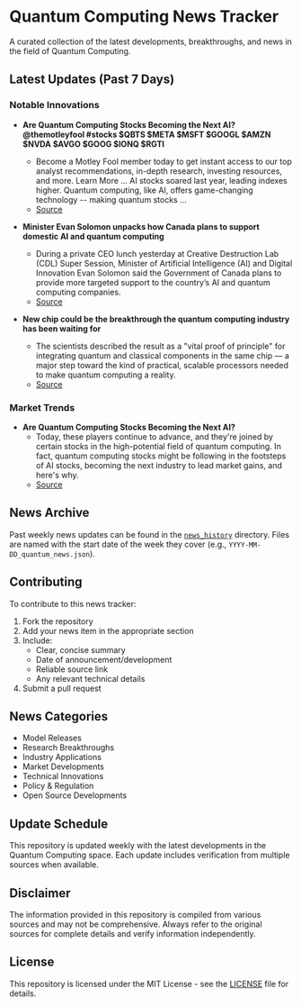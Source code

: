 # Quantum Computing News Tracker

A curated collection of the latest developments, breakthroughs, and news in the field of Quantum Computing.

## Latest Updates (Past 7 Days)


### Notable Innovations

- **Are Quantum Computing Stocks Becoming the Next AI? @themotleyfool #stocks $QBTS $META $MSFT $GOOGL $AMZN $NVDA $AVGO $GOOG $IONQ $RGTI**
  - Become a Motley Fool member today to get instant access to our top analyst recommendations, in-depth research, investing resources, and more. Learn More ... AI stocks soared last year, leading indexes higher. Quantum computing, like AI, offers game-changing technology -- making quantum stocks ...
  - [Source](https://www.fool.com/investing/2025/06/27/are-quantum-computing-stocks-becoming-the-next-ai/)

- **Minister Evan Solomon unpacks how Canada plans to support domestic AI and quantum computing**
  - During a private CEO lunch yesterday at Creative Destruction Lab (CDL) Super Session, Minister of Artificial Intelligence (AI) and Digital Innovation Evan Solomon said the Government of Canada plans to provide more targeted support to the country’s AI and quantum computing companies.
  - [Source](https://betakit.com/light-tight-and-right-regulation-minister-evan-solomon-unpacks-how-canada-plans-to-support-domestic-ai-and-quantum-computing/)

- **New chip could be the breakthrough the quantum computing industry has been waiting for**
  - The scientists described the result as a "vital proof of principle" for integrating quantum and classical components in the same chip — a major step toward the kind of practical, scalable processors needed to make quantum computing a reality.
  - [Source](https://tech.yahoo.com/science/articles/chip-could-breakthrough-quantum-computing-150000741.html)

### Market Trends

- **Are Quantum Computing Stocks Becoming the Next AI?**
  - Today, these players continue to advance, and they're joined by certain stocks in the high-potential field of quantum computing. In fact, quantum computing stocks might be following in the footsteps of AI stocks, becoming the next industry to lead market gains, and here's why.
  - [Source](https://finance.yahoo.com/news/quantum-computing-stocks-becoming-next-074000097.html)


## News Archive

Past weekly news updates can be found in the [`news_history`](./news_history/) directory. Files are named with the start date of the week they cover (e.g., `YYYY-MM-DD_quantum_news.json`).

## Contributing

To contribute to this news tracker:
1. Fork the repository
2. Add your news item in the appropriate section
3. Include:
   - Clear, concise summary
   - Date of announcement/development
   - Reliable source link
   - Any relevant technical details
4. Submit a pull request

## News Categories

- Model Releases
- Research Breakthroughs
- Industry Applications
- Market Developments
- Technical Innovations
- Policy & Regulation
- Open Source Developments

## Update Schedule

This repository is updated weekly with the latest developments in the Quantum Computing space. Each update includes verification from multiple sources when available.

## Disclaimer

The information provided in this repository is compiled from various sources and may not be comprehensive. Always refer to the original sources for complete details and verify information independently.

## License

This repository is licensed under the MIT License - see the [LICENSE](LICENSE) file for details.

